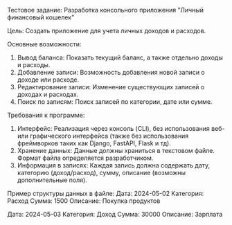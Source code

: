Тестовое задание: Разработка консольного приложения "Личный финансовый кошелек"

Цель: Создать приложение для учета личных доходов и расходов.

Основные возможности:
1. Вывод баланса: Показать текущий баланс, а также отдельно доходы и расходы.
2. Добавление записи: Возможность добавления новой записи о доходе или расходе.
3. Редактирование записи: Изменение существующих записей о доходах и расходах.
4. Поиск по записям: Поиск записей по категории, дате или сумме.

Требования к программе:
1. Интерфейс: Реализация через консоль (CLI), без использования веб- или графического интерфейса (также без использования фреймворков таких как Django, FastAPI, Flask  и тд).
2. Хранение данных: Данные должны храниться в текстовом файле. Формат файла определяется разработчиком.
3. Информация в записях: Каждая запись должна содержать дату, категорию (доход/расход), сумму, описание (возможны дополнительные поля).

Пример структуры данных в файле:
Дата: 2024-05-02
Категория: Расход
Сумма: 1500
Описание: Покупка продуктов

Дата: 2024-05-03
Категория: Доход
Сумма: 30000
Описание: Зарплата
